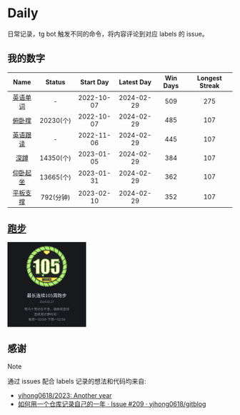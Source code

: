 # Daily

日常记录，tg bot 触发不同的命令，将内容评论到对应 labels 的 issue。

## 我的数字

<!--START_SECTION:my_number-->
| Name | Status | Start Day | Latest Day | Win Days | Longest Streak |
| :---: | :---: | :---: | :---: | :---: | :---: |
| [英语单词](https://github.com/F4ria/Daily/issues/5) | - | 2022-10-07 | 2024-02-29 | 509 | 275 | <!-- 2023-05-04 to 2024-02-02 --> 
| [俯卧撑](https://github.com/F4ria/Daily/issues/3) | 20230(个) | 2022-10-07 | 2024-02-29 | 485 | 107 | <!-- 2023-10-01 to 2024-01-15 --> 
| [英语跟读](https://github.com/F4ria/Daily/issues/6) | - | 2022-11-06 | 2024-02-29 | 445 | 107 | <!-- 2023-10-01 to 2024-01-15 --> 
| [深蹲](https://github.com/F4ria/Daily/issues/2) | 14350(个) | 2023-01-05 | 2024-02-29 | 384 | 107 | <!-- 2023-10-01 to 2024-01-15 --> 
| [仰卧起坐](https://github.com/F4ria/Daily/issues/4) | 13665(个) | 2023-01-31 | 2024-02-29 | 362 | 107 | <!-- 2023-10-01 to 2024-01-15 --> 
| [平板支撑](https://github.com/F4ria/Daily/issues/1) | 792(分钟) | 2023-02-10 | 2024-02-29 | 352 | 107 | <!-- 2023-10-01 to 2024-01-15 --> 

<!--END_SECTION:my_number-->

## [跑步](https://github.com/F4ria/Daily/issues/10)

<!--START_SECTION:running-->
<img src="https://github.com/F4ria/Daily/blob/master/data/images/running/20240227-232706-105_weeks.jpg" width="35%">
<!--END_SECTION:running-->

## 感谢

> [!NOTE]
> 通过 issues 配合 labels 记录的想法和代码均来自: 
> * [yihong0618/2023: Another year](https://github.com/yihong0618/2023)
> * [如何用一个仓库记录自己的一年 · Issue #209 · yihong0618/gitblog](https://github.com/yihong0618/gitblog/issues/209)
